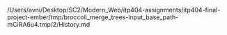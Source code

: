 /Users/avni/Desktop/SC2/Modern_Web/itp404-assignments/itp404-final-project-ember/tmp/broccoli_merge_trees-input_base_path-mCiRA6u4.tmp/2/History.md
